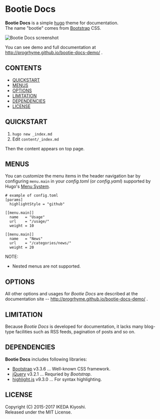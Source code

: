 # Bootie Docs

**Bootie Docs** is a simple [hugo](http://gohugo.io/) theme for documentation.  
The name "bootie" comes from [Bootstrap](http://getbootstrap.com/) CSS.

![Bootie Docs screenshot](https://raw.githubusercontent.com/progrhyme/hugo-theme-bootie-docs/master/images/tn.png)

You can see demo and full documentation at http://progrhyme.github.io/bootie-docs-demo/ .

## CONTENTS

* [QUICKSTART](#quickstart)
* [MENUS](#menus)
* [OPTIONS](#options)
* [LIMITATION](#limitation)
* [DEPENDENCIES](#dependencies)
* [LICENSE](#license)

## QUICKSTART

1. `hugo new _index.md`
1. Edit `content/_index.md`

Then the content appears on top page.

## MENUS

You can customize the menu items in the header navigation bar by configuring `menu.main` in your
_config.toml_ (or _config.yaml_) supported by Hugo's [Menu System](https://gohugo.io/extras/menus/).

```
# example of config.toml
[params]
  highlightStyle = "github"

[[menu.main]]
  name   = "Usage"
  url    = "/usage/"
  weight = 10

[[menu.main]]
  name   = "News"
  url    = "/categories/news/"
  weight = 20
```

NOTE:

- Nested menus are not supported.

## OPTIONS

All other options and usages for _Bootie Docs_ are described at the documentation site --
http://progrhyme.github.io/bootie-docs-demo/ .

## LIMITATION

Because _Bootie Docs_ is developed for documentation, it lacks many blog-type facilities such as RSS
feeds, pagination of posts and so on.

## DEPENDENCIES

**Bootie Docs** includes following libraries:

* [Bootstrap](http://getbootstrap.com/) v3.3.6 ... Well-known CSS framework.
* [jQuery](https://jquery.com/) v3.2.1 ... Requried by _Bootstrap_.
* [highlight.js](https://highlightjs.org/) v9.3.0 ... For syntax highlighting.

## LICENSE

Copyright (C) 2015-2017 IKEDA Kiyoshi.  
Released under the MIT License.
